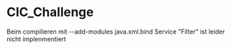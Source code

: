 # CIC_Challenge
Beim compilieren mit --add-modules java.xml.bind
Service "Filter" ist leider nicht implenmentiert
